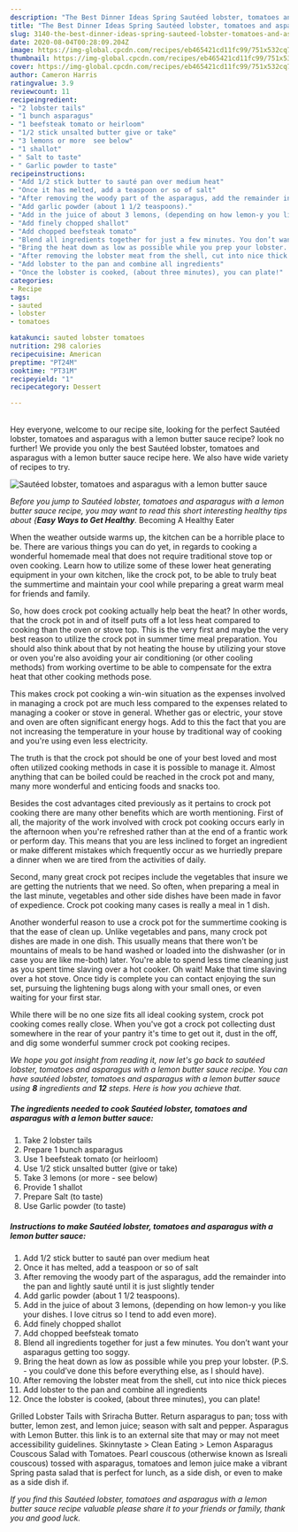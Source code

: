 ```yaml
---
description: "The Best Dinner Ideas Spring Sautéed lobster, tomatoes and asparagus with a lemon butter sauce"
title: "The Best Dinner Ideas Spring Sautéed lobster, tomatoes and asparagus with a lemon butter sauce"
slug: 3140-the-best-dinner-ideas-spring-sauteed-lobster-tomatoes-and-asparagus-with-a-lemon-butter-sauce
date: 2020-08-04T00:28:09.204Z
image: https://img-global.cpcdn.com/recipes/eb465421cd11fc99/751x532cq70/sauteed-lobster-tomatoes-and-asparagus-with-a-lemon-butter-sauce-recipe-main-photo.jpg
thumbnail: https://img-global.cpcdn.com/recipes/eb465421cd11fc99/751x532cq70/sauteed-lobster-tomatoes-and-asparagus-with-a-lemon-butter-sauce-recipe-main-photo.jpg
cover: https://img-global.cpcdn.com/recipes/eb465421cd11fc99/751x532cq70/sauteed-lobster-tomatoes-and-asparagus-with-a-lemon-butter-sauce-recipe-main-photo.jpg
author: Cameron Harris
ratingvalue: 3.9
reviewcount: 11
recipeingredient:
- "2 lobster tails"
- "1 bunch asparagus"
- "1 beefsteak tomato or heirloom"
- "1/2 stick unsalted butter give or take"
- "3 lemons or more  see below"
- "1 shallot"
- " Salt to taste"
- " Garlic powder to taste"
recipeinstructions:
- "Add 1/2 stick butter to sauté pan over medium heat"
- "Once it has melted, add a teaspoon or so of salt"
- "After removing the woody part of the asparagus, add the remainder into the pan and lightly sauté until it is just slightly tender"
- "Add garlic powder (about 1 1/2 teaspoons)."
- "Add in the juice of about 3 lemons, (depending on how lemon-y you like your dishes. I love citrus so I tend to add even more)."
- "Add finely chopped shallot"
- "Add chopped beefsteak tomato"
- "Blend all ingredients together for just a few minutes. You don’t want your asparagus getting too soggy."
- "Bring the heat down as low as possible while you prep your lobster. (P.S. - you could’ve done this before everything else, as I should have)."
- "After removing the lobster meat from the shell, cut into nice thick pieces"
- "Add lobster to the pan and combine all ingredients"
- "Once the lobster is cooked, (about three minutes), you can plate!"
categories:
- Recipe
tags:
- sauted
- lobster
- tomatoes

katakunci: sauted lobster tomatoes 
nutrition: 298 calories
recipecuisine: American
preptime: "PT24M"
cooktime: "PT31M"
recipeyield: "1"
recipecategory: Dessert

---
```

<br>
Hey everyone, welcome to our recipe site, looking for the perfect Sautéed lobster, tomatoes and asparagus with a lemon butter sauce recipe? look no further! We provide you only the best Sautéed lobster, tomatoes and asparagus with a lemon butter sauce recipe here. We also have wide variety of recipes to try.
<br>


![Sautéed lobster, tomatoes and asparagus with a lemon butter sauce](https://img-global.cpcdn.com/recipes/eb465421cd11fc99/751x532cq70/sauteed-lobster-tomatoes-and-asparagus-with-a-lemon-butter-sauce-recipe-main-photo.jpg)

<i>Before you jump to Sautéed lobster, tomatoes and asparagus with a lemon butter sauce recipe, you may want to read this short interesting healthy tips about {<strong>Easy Ways to Get Healthy</strong>.</i>
Becoming A Healthy Eater


When the weather outside warms up, the kitchen can be a horrible place to be. There are various things you can do yet, in regards to cooking a wonderful homemade meal that does not require traditional stove top or oven cooking. Learn how to utilize some of these lower heat generating equipment in your own kitchen, like the crock pot, to be able to truly beat the summertime and maintain your cool while preparing a great warm meal for friends and family.

So, how does crock pot cooking actually help beat the heat? In other words, that the crock pot in and of itself puts off a lot less heat compared to cooking than the oven or stove top. This is the very first and maybe the very best reason to utilize the crock pot in summer time meal preparation. You should also think about that by not heating the house by utilizing your stove or oven you're also avoiding your air conditioning (or other cooling methods) from working overtime to be able to compensate for the extra heat that other cooking methods pose.

This makes crock pot cooking a win-win situation as the expenses involved in managing a crock pot are much less compared to the expenses related to managing a cooker or stove in general. Whether gas or electric, your stove and oven are often significant energy hogs. Add to this the fact that you are not increasing the temperature in your house by traditional way of cooking and you're using even less electricity.

 The truth is that the crock pot should be one of your best loved and most often utilized cooking methods in case it is possible to manage it.  Almost anything that can be boiled could be reached in the crock pot and many, many more wonderful and enticing foods and snacks too.



Besides the cost advantages cited previously as it pertains to crock pot cooking there are many other benefits which are worth mentioning. First of all, the majority of the work involved with crock pot cooking occurs early in the afternoon when you're refreshed rather than at the end of a frantic work or perform day. This means that you are less inclined to forget an ingredient or make different mistakes which frequently occur as we hurriedly prepare a dinner when we are tired from the activities of daily.

Second, many great crock pot recipes include the vegetables that insure we are getting the nutrients that we need. So often, when preparing a meal in the last minute, vegetables and other side dishes have been made in favor of expedience. Crock pot cooking many cases is really a meal in 1 dish.

Another wonderful reason to use a crock pot for the summertime cooking is that the ease of clean up.  Unlike vegetables and pans, many crock pot dishes are made in one dish. This usually means that there won't be mountains of meals to be hand washed or loaded into the dishwasher (or in case you are like me-both) later. You're able to spend less time cleaning just as you spent time slaving over a hot cooker. Oh wait! Make that time slaving over a hot stove. Once tidy is complete you can contact enjoying the sun set, pursuing the lightening bugs along with your small ones, or even waiting for your first star.

While there will be no one size fits all ideal cooking system, crock pot cooking comes really close. When you've got a crock pot collecting dust somewhere in the rear of your pantry it's time to get out it, dust in the off, and dig some wonderful summer crock pot cooking recipes.


<i>We hope you got insight from reading it, now let's go back to sautéed lobster, tomatoes and asparagus with a lemon butter sauce recipe. You can have sautéed lobster, tomatoes and asparagus with a lemon butter sauce using <strong>8</strong> ingredients and <strong>12</strong> steps. Here is how you achieve that.
</i>

##### The ingredients needed to cook Sautéed lobster, tomatoes and asparagus with a lemon butter sauce:

1. Take 2 lobster tails
1. Prepare 1 bunch asparagus
1. Use 1 beefsteak tomato (or heirloom)
1. Use 1/2 stick unsalted butter (give or take)
1. Take 3 lemons (or more - see below)
1. Provide 1 shallot
1. Prepare  Salt (to taste)
1. Use  Garlic powder (to taste)


##### Instructions to make Sautéed lobster, tomatoes and asparagus with a lemon butter sauce:

1. Add 1/2 stick butter to sauté pan over medium heat
1. Once it has melted, add a teaspoon or so of salt
1. After removing the woody part of the asparagus, add the remainder into the pan and lightly sauté until it is just slightly tender
1. Add garlic powder (about 1 1/2 teaspoons).
1. Add in the juice of about 3 lemons, (depending on how lemon-y you like your dishes. I love citrus so I tend to add even more).
1. Add finely chopped shallot
1. Add chopped beefsteak tomato
1. Blend all ingredients together for just a few minutes. You don’t want your asparagus getting too soggy.
1. Bring the heat down as low as possible while you prep your lobster. (P.S. - you could’ve done this before everything else, as I should have).
1. After removing the lobster meat from the shell, cut into nice thick pieces
1. Add lobster to the pan and combine all ingredients
1. Once the lobster is cooked, (about three minutes), you can plate!


Grilled Lobster Tails with Sriracha Butter. Return asparagus to pan; toss with butter, lemon zest, and lemon juice; season with salt and pepper. Asparagus with Lemon Butter. this link is to an external site that may or may not meet accessibility guidelines. Skinnytaste &gt; Clean Eating &gt; Lemon Asparagus Couscous Salad with Tomatoes. Pearl couscous (otherwise known as Isreali couscous) tossed with asparagus, tomatoes and lemon juice make a vibrant Spring pasta salad that is perfect for lunch, as a side dish, or even to make as a side dish if. 

<i>If you find this Sautéed lobster, tomatoes and asparagus with a lemon butter sauce recipe valuable please share it to your friends or family, thank you and good luck.</i>
